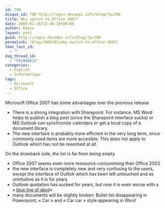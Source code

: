 ```yaml
---
id: 790
disqus_id: 790 http://regis.decamps.info/blog/?p=790
title: Why switch to Office 2007?
date: 2009-01-16T12:46:19+00:00
author: Régis
layout: post
guid: http://regis.decamps.info/blog/?p=790
permalink: /blog/2009/01/why-switch-to-office-2007/
tmac_last_id:
  - ""
dsq_thread_id:
  - "591094812"
categories:
  - English
  - Informatique
tags:
  - Microsoft
  - Office
---
```

Microsoft Office 2007 has some advantages over the previous release

  * There is a strong integration with Sharepoint. For instance, MS Word helps to publish a blog post (since the Sharepoint interface sucks) or MS Outlook can synchronize calendars or get a local copy of a document library.
  * The new interface is probably more efficient in the very long term, since commonly used items are more accesible. This does not apply to Outlook which has not be reworked at all.

On the drawback side, the list is far from being empty

  * Office 2007 seems even more ressource-consumming than Office 2003
  * the new interface is completely new and very confusing to the users, except the interface of Outllok which has been left untouched and as unintuitive as it is for years
  * Outlook quotation has sucked for years, but now it is even worse with a « [blue line of devil](http://blog.loftninjas.org/2008/08/14/making-outlook-2007-quote-responsibly/)« 
  * many documents will be slightly broken: Bullet list disappearing in Powerpoint; « Car » and « Car car » style appearing in Word
